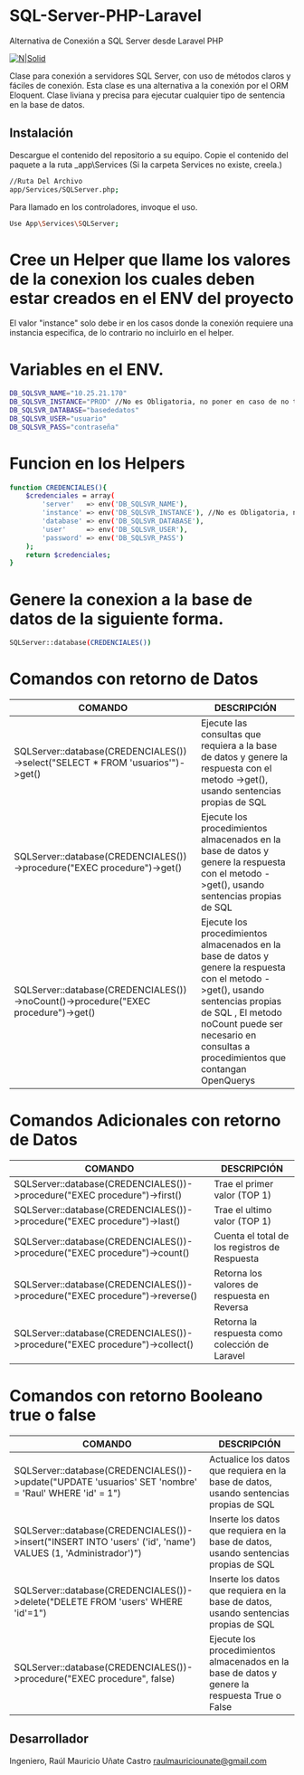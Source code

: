 # SQL-Server-PHP-Laravel
Alternativa de Conexión a SQL Server desde Laravel PHP

[![N|Solid](https://i.ibb.co/ZLzQTpm/Firma-Git-Hub.png)](#)

Clase para conexión a servidores SQL Server, con uso de métodos claros y fáciles de conexión.
Esta clase es una alternativa a la conexión por el ORM Eloquent.
Clase liviana y precisa para ejecutar cualquier tipo de sentencia en la base de datos.

## Instalación

Descargue el contenido del repositorio a su equipo.
Copie el contenido del paquete a la ruta _app\Services (Si la carpeta Services no existe, creela.)

```sh
//Ruta Del Archivo
app/Services/SQLServer.php;
```

Para llamado en los controladores, invoque el uso.

```sh
Use App\Services\SQLServer;
```

# Cree un Helper que llame los valores de la conexion los cuales deben estar creados en el ENV del proyecto
El valor "instance" solo debe ir en los casos donde la conexión requiere una instancia especifica, de lo contrario no incluirlo en el helper.

# Variables en el ENV.
```sh
DB_SQLSVR_NAME="10.25.21.170"
DB_SQLSVR_INSTANCE="PROD" //No es Obligatoria, no poner en caso de no tener instancia
DB_SQLSVR_DATABASE="basededatos"
DB_SQLSVR_USER="usuario"
DB_SQLSVR_PASS="contraseña"
```

# Funcion en los Helpers 
```sh
function CREDENCIALES(){
    $credenciales = array(
        'server'   => env('DB_SQLSVR_NAME'),
        'instance' => env('DB_SQLSVR_INSTANCE'), //No es Obligatoria, no poner en caso de no tener instancia
        'database' => env('DB_SQLSVR_DATABASE'),
        'user'     => env('DB_SQLSVR_USER'),
        'password' => env('DB_SQLSVR_PASS')
    );
    return $credenciales;
}
```

# Genere la conexion a la base de datos de la siguiente forma.
```sh
SQLServer::database(CREDENCIALES())
```

# Comandos con retorno de Datos #

| COMANDO | DESCRIPCIÓN |
| ----------- | ----------- |
| SQLServer::database(CREDENCIALES())->select("SELECT * FROM 'usuarios'")->get() | Ejecute las consultas que requiera a la base de datos y genere la respuesta con el metodo ->get(), usando sentencias propias de SQL |
| SQLServer::database(CREDENCIALES())->procedure("EXEC procedure")->get() | Ejecute los procedimientos almacenados en la base de datos y genere la respuesta con el metodo ->get(), usando sentencias propias de SQL |
| SQLServer::database(CREDENCIALES())->noCount()->procedure("EXEC procedure")->get() | Ejecute los procedimientos almacenados en la base de datos y genere la respuesta con el metodo ->get(), usando sentencias propias de SQL , El metodo noCount puede ser necesario en consultas a procedimientos que contangan OpenQuerys |


# Comandos Adicionales con retorno de Datos #

| COMANDO | DESCRIPCIÓN |
| ----------- | ----------- |
| SQLServer::database(CREDENCIALES())->procedure("EXEC procedure")->first() | Trae el primer valor (TOP 1) |
| SQLServer::database(CREDENCIALES())->procedure("EXEC procedure")->last() | Trae el ultimo valor (TOP 1) |
| SQLServer::database(CREDENCIALES())->procedure("EXEC procedure")->count() | Cuenta el total de los registros de Respuesta |
| SQLServer::database(CREDENCIALES())->procedure("EXEC procedure")->reverse() | Retorna los valores de respuesta en Reversa |
| SQLServer::database(CREDENCIALES())->procedure("EXEC procedure")->collect() | Retorna la respuesta como colección de Laravel |

# Comandos con retorno Booleano true o false #

| COMANDO | DESCRIPCIÓN |
| ----------- | ----------- |
| SQLServer::database(CREDENCIALES())->update("UPDATE 'usuarios' SET 'nombre' = 'Raul' WHERE 'id' = 1") | Actualice los datos que requiera en la base de datos, usando sentencias propias de SQL |
| SQLServer::database(CREDENCIALES())->insert("INSERT INTO 'users' ('id', 'name') VALUES (1, 'Administrador')") | Inserte los datos que requiera en la base de datos, usando sentencias propias de SQL |
| SQLServer::database(CREDENCIALES())->delete("DELETE FROM 'users' WHERE 'id'=1") | Inserte los datos que requiera en la base de datos, usando sentencias propias de SQL |
| SQLServer::database(CREDENCIALES())->procedure("EXEC procedure", false) | Ejecute los procedimientos almacenados en la base de datos y genere la respuesta True o False |


## Desarrollador

Ingeniero, Raúl Mauricio Uñate Castro
raulmauriciounate@gmail.com
